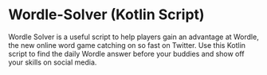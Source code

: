 # Wordle-Solver (Kotlin Script)
Wordle Solver is a useful script to help players gain an advantage at Wordle, the new online word game catching on so fast on Twitter. Use this Kotlin script to find the daily Wordle answer before your buddies and show off your skills on social media.
